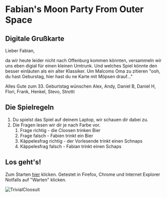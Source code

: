 # Fabian's Moon Party From Outer Space

## Digitale Grußkarte

Lieber Fabian,

da wir heute leider nicht nach Offenburg kommen könnten, versammeln wir uns eben digial für einen kleinen Umtrunk. Und welches Spiel könnte den besser einläuten als ein alter Klassiker. 
Um Malcoms Oma zu zitieren "ooh, du hast Geburstag, hier hast du ne Karte mit Möpsen drauf..."

Alles Gute zum 33. Geburtstag wünschen
Alex, Andy, Daniel B, Daniel H, Flori, Frank, Henkel, Stevo, Strotti


## Die Spielregeln
1. Du spielst das Spiel auf deinem Laptop, wir schauen dir dabei zu.
1. Die Fragen lesen wir dir je nach Farbe vor. 
   1. Frage richtig - die Cloosen trinken Bier
   1. Frage falsch - Fabien trinkt ein Bier
   1. Käppelesfrag richtig - der Vorlesende trinkt einen Schnaps
   1. Käppelesfrag falsch - Fabian trinkt einen Schaps
   
   
## Los geht's!
Zum Starten [hier](https://andybraun.github.io/TP/TrivialCloosuit.html) klicken.
Getestet in Firefox, Chrome und Internet Explorer
Notfalls auf "Warten" klicken. 

![TrivialCloosuit](https://andybraun.github.io/TP/TP.jpg)
